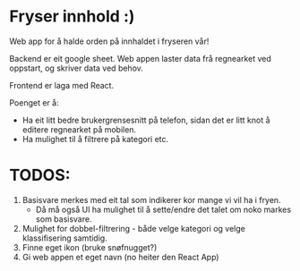 # Fryser innhold :)

Web app for å halde orden på innhaldet i fryseren vår!

Backend er eit google sheet. Web appen laster data frå regnearket ved oppstart, og skriver data ved behov.

Frontend er laga med React.

Poenget er å:
- Ha eit litt bedre brukergrensesnitt på telefon, sidan det er litt knot å editere regnearket på mobilen.
- Ha mulighet til å filtrere på kategori etc.

# TODOS:

1. Basisvare merkes med eit tal som indikerer kor mange vi vil ha i fryen.
    - Då må også UI ha mulighet til å sette/endre det talet om noko markes som basisvare.
2. Mulighet for dobbel-filtrering - både velge kategori og velge klassifisering samtidig.
3. Finne eget ikon (bruke snøfnugget?)
4. Gi web appen et eget navn (no heiter den React App)
